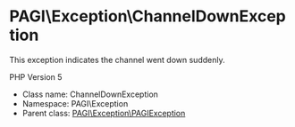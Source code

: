 PAGI\Exception\ChannelDownException
===============

This exception indicates the channel went down suddenly.

PHP Version 5


* Class name: ChannelDownException
* Namespace: PAGI\Exception
* Parent class: [PAGI\Exception\PAGIException](PAGI-Exception-PAGIException.md)









